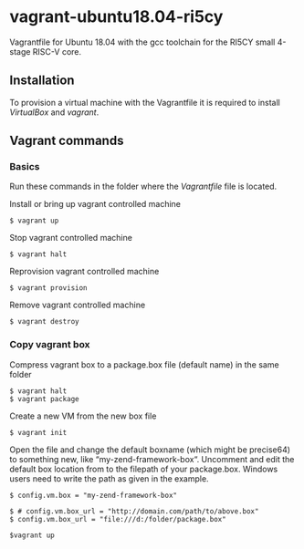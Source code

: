 # vagrant-ubuntu18.04-ri5cy

Vagrantfile for Ubuntu 18.04 with the gcc toolchain for the RI5CY small 4-stage RISC-V core.

## Installation

To provision a virtual machine with the Vagrantfile it is required to install *VirtualBox* and *vagrant*.

## Vagrant commands

### Basics

Run these commands in the folder where the *Vagrantfile* file is located.

Install or bring up vagrant controlled machine

```
$ vagrant up
```

Stop vagrant controlled machine

```
$ vagrant halt
```

Reprovision vagrant controlled machine

```
$ vagrant provision
```

Remove vagrant controlled machine

```
$ vagrant destroy
```

### Copy vagrant box

Compress vagrant box to a package.box file (default name) in the same folder

```
$ vagrant halt
$ vagrant package
```

Create a new VM from the new box file

```
$ vagrant init
```

Open the file and change the default boxname (which might be precise64) to something new, like “my-zend-framework-box“.
Uncomment and edit the default box location from
to the filepath of your package.box. 
Windows users need to write the path as given in the example.

```
$ config.vm.box = "my-zend-framework-box"

$ # config.vm.box_url = "http://domain.com/path/to/above.box"
$ config.vm.box_url = "file:///d:/folder/package.box"
```

```
$vagrant up
```

